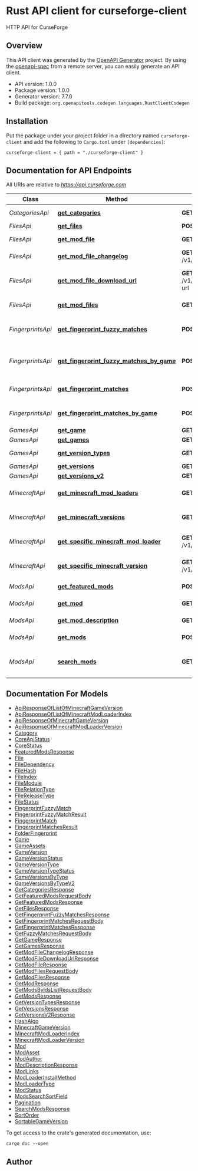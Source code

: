 # Rust API client for curseforge-client

HTTP API for CurseForge


## Overview

This API client was generated by the [OpenAPI Generator](https://openapi-generator.tech) project.  By using the [openapi-spec](https://openapis.org) from a remote server, you can easily generate an API client.

- API version: 1.0.0
- Package version: 1.0.0
- Generator version: 7.7.0
- Build package: `org.openapitools.codegen.languages.RustClientCodegen`

## Installation

Put the package under your project folder in a directory named `curseforge-client` and add the following to `Cargo.toml` under `[dependencies]`:

```
curseforge-client = { path = "./curseforge-client" }
```

## Documentation for API Endpoints

All URIs are relative to *https://api.curseforge.com*

Class | Method | HTTP request | Description
------------ | ------------- | ------------- | -------------
*CategoriesApi* | [**get_categories**](docs/CategoriesApi.md#get_categories) | **GET** /v1/categories | Get categories
*FilesApi* | [**get_files**](docs/FilesApi.md#get_files) | **POST** /v1/mods/files | Get files
*FilesApi* | [**get_mod_file**](docs/FilesApi.md#get_mod_file) | **GET** /v1/mods/{modId}/files/{fileId} | Get mod file.
*FilesApi* | [**get_mod_file_changelog**](docs/FilesApi.md#get_mod_file_changelog) | **GET** /v1/mods/{modId}/files/{fileId}/changelog | Get mod file changelog
*FilesApi* | [**get_mod_file_download_url**](docs/FilesApi.md#get_mod_file_download_url) | **GET** /v1/mods/{modId}/files/{fileId}/download-url | Get Mod File Download URL
*FilesApi* | [**get_mod_files**](docs/FilesApi.md#get_mod_files) | **GET** /v1/mods/{modId}/files | Get mod files.
*FingerprintsApi* | [**get_fingerprint_fuzzy_matches**](docs/FingerprintsApi.md#get_fingerprint_fuzzy_matches) | **POST** /v1/fingerprints/fuzzy | Get Fingerprints Fuzzy Matches
*FingerprintsApi* | [**get_fingerprint_fuzzy_matches_by_game**](docs/FingerprintsApi.md#get_fingerprint_fuzzy_matches_by_game) | **POST** /v1/fingerprints/fuzzy/{gameId} | Get Fingerprints Fuzzy Matches
*FingerprintsApi* | [**get_fingerprint_matches**](docs/FingerprintsApi.md#get_fingerprint_matches) | **POST** /v1/fingerprints | Get Fingerprints Matches
*FingerprintsApi* | [**get_fingerprint_matches_by_game**](docs/FingerprintsApi.md#get_fingerprint_matches_by_game) | **POST** /v1/fingerprints/{gameId} | Get Fingerprints Matches
*GamesApi* | [**get_game**](docs/GamesApi.md#get_game) | **GET** /v1/games/{gameId} | Get game
*GamesApi* | [**get_games**](docs/GamesApi.md#get_games) | **GET** /v1/games | Get games
*GamesApi* | [**get_version_types**](docs/GamesApi.md#get_version_types) | **GET** /v1/games/{gameId}/version-types | Get version types
*GamesApi* | [**get_versions**](docs/GamesApi.md#get_versions) | **GET** /v1/games/{gameId}/versions | Get versions
*GamesApi* | [**get_versions_v2**](docs/GamesApi.md#get_versions_v2) | **GET** /v2/games/{gameId}/versions | Get versions
*MinecraftApi* | [**get_minecraft_mod_loaders**](docs/MinecraftApi.md#get_minecraft_mod_loaders) | **GET** /v1/minecraft/modloader | Get Minecraft ModLoaders
*MinecraftApi* | [**get_minecraft_versions**](docs/MinecraftApi.md#get_minecraft_versions) | **GET** /v1/minecraft/version | Get Minecraft Versions
*MinecraftApi* | [**get_specific_minecraft_mod_loader**](docs/MinecraftApi.md#get_specific_minecraft_mod_loader) | **GET** /v1/minecraft/modloader/{modLoaderName} | Get Specific Minecraft ModLoader
*MinecraftApi* | [**get_specific_minecraft_version**](docs/MinecraftApi.md#get_specific_minecraft_version) | **GET** /v1/minecraft/version/{gameVersionString} | Get Specific Minecraft Version
*ModsApi* | [**get_featured_mods**](docs/ModsApi.md#get_featured_mods) | **POST** /v1/mods/featured | Get featured mods.
*ModsApi* | [**get_mod**](docs/ModsApi.md#get_mod) | **GET** /v1/mods/{modId} | Get a single mod.
*ModsApi* | [**get_mod_description**](docs/ModsApi.md#get_mod_description) | **GET** /v1/mods/{modId}/description | Get mod description.
*ModsApi* | [**get_mods**](docs/ModsApi.md#get_mods) | **POST** /v1/mods | Get a list of mods.
*ModsApi* | [**search_mods**](docs/ModsApi.md#search_mods) | **GET** /v1/mods/search | Get all mods that match the search criteria.


## Documentation For Models

 - [ApiResponseOfListOfMinecraftGameVersion](docs/ApiResponseOfListOfMinecraftGameVersion.md)
 - [ApiResponseOfListOfMinecraftModLoaderIndex](docs/ApiResponseOfListOfMinecraftModLoaderIndex.md)
 - [ApiResponseOfMinecraftGameVersion](docs/ApiResponseOfMinecraftGameVersion.md)
 - [ApiResponseOfMinecraftModLoaderVersion](docs/ApiResponseOfMinecraftModLoaderVersion.md)
 - [Category](docs/Category.md)
 - [CoreApiStatus](docs/CoreApiStatus.md)
 - [CoreStatus](docs/CoreStatus.md)
 - [FeaturedModsResponse](docs/FeaturedModsResponse.md)
 - [File](docs/File.md)
 - [FileDependency](docs/FileDependency.md)
 - [FileHash](docs/FileHash.md)
 - [FileIndex](docs/FileIndex.md)
 - [FileModule](docs/FileModule.md)
 - [FileRelationType](docs/FileRelationType.md)
 - [FileReleaseType](docs/FileReleaseType.md)
 - [FileStatus](docs/FileStatus.md)
 - [FingerprintFuzzyMatch](docs/FingerprintFuzzyMatch.md)
 - [FingerprintFuzzyMatchResult](docs/FingerprintFuzzyMatchResult.md)
 - [FingerprintMatch](docs/FingerprintMatch.md)
 - [FingerprintMatchesResult](docs/FingerprintMatchesResult.md)
 - [FolderFingerprint](docs/FolderFingerprint.md)
 - [Game](docs/Game.md)
 - [GameAssets](docs/GameAssets.md)
 - [GameVersion](docs/GameVersion.md)
 - [GameVersionStatus](docs/GameVersionStatus.md)
 - [GameVersionType](docs/GameVersionType.md)
 - [GameVersionTypeStatus](docs/GameVersionTypeStatus.md)
 - [GameVersionsByType](docs/GameVersionsByType.md)
 - [GameVersionsByTypeV2](docs/GameVersionsByTypeV2.md)
 - [GetCategoriesResponse](docs/GetCategoriesResponse.md)
 - [GetFeaturedModsRequestBody](docs/GetFeaturedModsRequestBody.md)
 - [GetFeaturedModsResponse](docs/GetFeaturedModsResponse.md)
 - [GetFilesResponse](docs/GetFilesResponse.md)
 - [GetFingerprintFuzzyMatchesResponse](docs/GetFingerprintFuzzyMatchesResponse.md)
 - [GetFingerprintMatchesRequestBody](docs/GetFingerprintMatchesRequestBody.md)
 - [GetFingerprintMatchesResponse](docs/GetFingerprintMatchesResponse.md)
 - [GetFuzzyMatchesRequestBody](docs/GetFuzzyMatchesRequestBody.md)
 - [GetGameResponse](docs/GetGameResponse.md)
 - [GetGamesResponse](docs/GetGamesResponse.md)
 - [GetModFileChangelogResponse](docs/GetModFileChangelogResponse.md)
 - [GetModFileDownloadUrlResponse](docs/GetModFileDownloadUrlResponse.md)
 - [GetModFileResponse](docs/GetModFileResponse.md)
 - [GetModFilesRequestBody](docs/GetModFilesRequestBody.md)
 - [GetModFilesResponse](docs/GetModFilesResponse.md)
 - [GetModResponse](docs/GetModResponse.md)
 - [GetModsByIdsListRequestBody](docs/GetModsByIdsListRequestBody.md)
 - [GetModsResponse](docs/GetModsResponse.md)
 - [GetVersionTypesResponse](docs/GetVersionTypesResponse.md)
 - [GetVersionsResponse](docs/GetVersionsResponse.md)
 - [GetVersionsV2Response](docs/GetVersionsV2Response.md)
 - [HashAlgo](docs/HashAlgo.md)
 - [MinecraftGameVersion](docs/MinecraftGameVersion.md)
 - [MinecraftModLoaderIndex](docs/MinecraftModLoaderIndex.md)
 - [MinecraftModLoaderVersion](docs/MinecraftModLoaderVersion.md)
 - [Mod](docs/Mod.md)
 - [ModAsset](docs/ModAsset.md)
 - [ModAuthor](docs/ModAuthor.md)
 - [ModDescriptionResponse](docs/ModDescriptionResponse.md)
 - [ModLinks](docs/ModLinks.md)
 - [ModLoaderInstallMethod](docs/ModLoaderInstallMethod.md)
 - [ModLoaderType](docs/ModLoaderType.md)
 - [ModStatus](docs/ModStatus.md)
 - [ModsSearchSortField](docs/ModsSearchSortField.md)
 - [Pagination](docs/Pagination.md)
 - [SearchModsResponse](docs/SearchModsResponse.md)
 - [SortOrder](docs/SortOrder.md)
 - [SortableGameVersion](docs/SortableGameVersion.md)


To get access to the crate's generated documentation, use:

```
cargo doc --open
```

## Author



